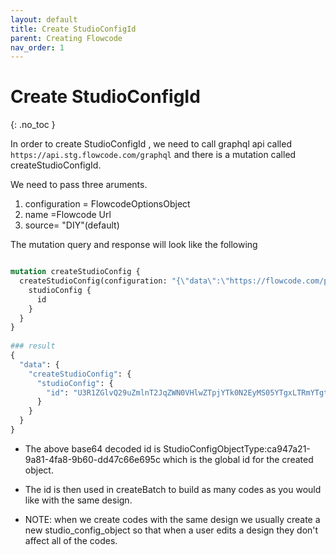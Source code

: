 ```yaml
---
layout: default
title: Create StudioConfigId
parent: Creating Flowcode
nav_order: 1
---
```


# Create StudioConfigId
{: .no_toc }

In order to create StudioConfigId , we need to call graphql api called `https://api.stg.flowcode.com/graphql` and there is a mutation called createStudioConfigId.

We need to pass three aruments.
 1. configuration = FlowcodeOptionsObject
 2. name =Flowcode Url
 3. source= "DIY"(default)

The mutation query and response will look like the following 

```graphql

mutation createStudioConfig {
  createStudioConfig(configuration: "{\"data\":\"https://flowcode.com/p/50JKXaba0\",\"qrrotate\":false,\"logoWidth\":0,\"logoHeight\":0,\"radiusMask\":78,\"containerText\":[{\"text\":\"PRIVACY.FLOWCODE.COM\",\"font\":\"inter_medium\",\"fontSize\":7,\"fontColor\":\"#000\",\"position\":{\"property\":7,\"offsetPercentage\":2}}],\"containerShape\":1,\"gridModuleColor\":\"#00000\",\"gridModuleShape\":1,\"gridModuleImageUrl\":null,\"containerBorderSize\":7.5,\"containerBorderColor\":\"#000000\",\"errorCorrectionLevel\":2,\"gridModuleRandomSizes\":\"85\",\"dataGridPercentageSize\":72,\"gridModuleColorFillSvg\":false,\"positionElementTopLeft\":{\"outerShapeOutlineSize\":0,\"innerShapeWidth\":45,\"outerShapeWidth\":15,\"insetBorderPadding\":0.11,\"outerShape\":2,\"innerShape\":2},\"containerEmptySpaceSize\":6,\"positionElementTopRight\":{\"outerShapeOutlineSize\":0,\"innerShapeWidth\":45,\"outerShapeWidth\":15,\"insetBorderPadding\":0.11,\"outerShape\":2,\"innerShape\":2},\"containerImageUrlOpacity\":1,\"positionElementBottomLeft\":{\"outerShapeOutlineSize\":0,\"innerShapeWidth\":45,\"outerShapeWidth\":15,\"insetBorderPadding\":0.11,\"outerShape\":5,\"innerShape\":2,\"text\":{\"text\":\"FLOWCODE\",\"font\":\"inter_black\",\"fontColor\":\"#000000\",\"fontSize\":12,\"position\":{\"property\":0,\"offsetPercentage\":0}}},\"containerOuterPatternColor\":\"#000000\",\"containerOuterPatternShape\":1,\"containerImageBackgroundOnly\":false,\"containerImageOverlayPrivacy\":true,\"containerOuterPatternImageUrl\":null,\"containerBackgroundInsetExtend\":4,\"containerOuterPatternRandomSizes\":\"85\",\"containerOuterPatternColorFillSvg\":false,\"logoImageUrl\":\"\",\"defaultColor\":\"#FF0000\",\"alwaysUseDefaultColor\":true,\"isTVCode\":true,\"qrdensity\":4,\"containerBorderInsetEyes\":7,\"containerRimPatternSize\":85}", source: DIY, name: "DIY-F20-TEST"){
    studioConfig {
      id
    }
  }
}
​
### result
{
  "data": {
    "createStudioConfig": {
      "studioConfig": {
        "id": "U3R1ZGlvQ29uZmlnT2JqZWN0VHlwZTpjYTk0N2EyMS05YTgxLTRmYTgtOWI2MC1kZDQ3YzY2ZTY5NWM="
      }
    }
  }
}
```
- The above base64 decoded id is StudioConfigObjectType:ca947a21-9a81-4fa8-9b60-dd47c66e695c which is the global id for the created object.

- The id is then used in createBatch to build as many codes as you would like with the same design.

- NOTE: when we create codes with the same design we usually create a new studio_config_object so that when a user edits a design they don't affect all of the codes.
